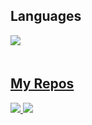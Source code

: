 <!--
<a href="https://github.com/Yerenmao">
  <img align="center" src="https://github-readme-stats.vercel.app/api?username=Yerenmao&theme=radical&show_icons=true&border_radius=10%&line_height=27" style="margin-bottom: 20px;"/>
</a>
-->

## Languages

<a href="https://github.com/Yerenmao">
  <img align="center" src="https://github-readme-stats.vercel.app/api/top-langs/?username=Yerenmao&theme=radical&border_radius=10%&langs_count=10&layout=compact" style="max-width: 100%;margin-bottom: 20px;"/>

## My Repos
  
<a href="https://github.com/Yerenmao/pd1_problems">
  <img align="center" src="https://github-readme-stats.vercel.app/api/pin/?username=Yerenmao&repo=pd1_problems&theme=radical&border_radius=10%" style="max-width: 100%;margin-bottom: 10px;"/>
</a>
  
<a href="https://github.com/Yerenmao/pd2_Halo_of_Hero">
  <img align="center" src="https://github-readme-stats.vercel.app/api/pin/?username=Yerenmao&repo=pd2_Halo_of_Hero&theme=radical&border_radius=10%" style="max-width: 100%;margin-bottom: 10px;"/>
</a>



<!--
**Yerenmao/Yerenmao** is a ✨ _special_ ✨ repository because its `README.md` (this file) appears on your GitHub profile.

Here are some ideas to get you started:

- 🔭 I’m currently working on ...
- 🌱 I’m currently learning ...
- 👯 I’m looking to collaborate on ...
- 🤔 I’m looking for help with ...
- 💬 Ask me about ...
- 📫 How to reach me: ...
- 😄 Pronouns: ...
- ⚡ Fun fact: ...
-->
